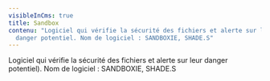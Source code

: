 ```yaml
---
visibleInCms: true
title: Sandbox
contenu: "Logiciel qui vérifie la sécurité des fichiers et alerte sur leur
  danger potentiel. Nom de logiciel : SANDBOXIE, SHADE.S"
---
```

<!--StartFragment-->

Logiciel qui vérifie la sécurité des fichiers et alerte sur leur danger potentiel). Nom de logiciel : SANDBOXIE, SHADE.S

<!--EndFragment-->